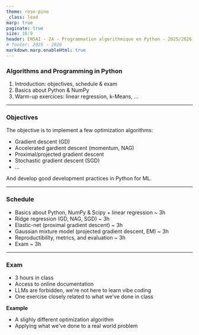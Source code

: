 ```yaml
---
theme: rose-pine
_class: lead
marp: true
paginate: true
size: 16:9
header: ENSAI - 2A - Programmation algorithmique en Python - 2025/2026
# footer: 2025 - 2026
markdown.marp.enableHtml: true
---
```


### Algorithms and Programming in Python

1. Introduction: objectives, schedule & exam
2. Basics about Python & NumPy
3. Warm-up exercices: linear regression, k-Means, ...

----

### Objectives

The objective is to implement a few optimization algorithms:

- Gradient descent (GD)
- Accelerated gardient descent (momentum, NAG)
- Proximal/projected gradient descent
- Stochastic gradient descent (SGD)
- ...

And develop good development practices in Python for ML.

----

### Schedule

- Basics about Python, NumPy & Scipy + linear regression ~ 3h
- Ridge regression (GD, NAG, SGD) ~ 3h
- Elastic-net (proximal gradient descent) ~ 3h
- Gaussian mixture model (projected gradient descent, EM) ~ 3h
- Reproductibility, metrics, and evaluation ~ 3h
- Exam ~ 3h

---

### Exam

- 3 hours in class
- Access to online documentation
- LLMs are forbidden, we're not here to learn vibe coding
- One exercise closely related to what we've done in class

**Example**
- A slighly different optimization algorithm
- Applying what we've done to a real world problem
